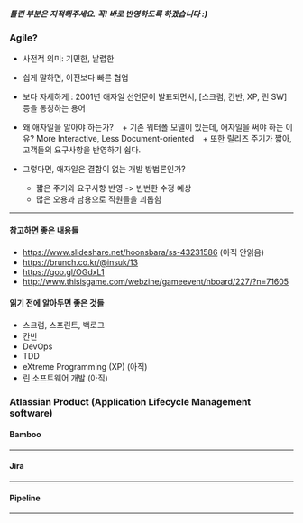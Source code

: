 ##### 틀린 부분은 지적해주세요. 꼭! 바로 반영하도록 하겠습니다 :)

### Agile?
- 사전적 의미: 기민한, 날렵한
- 쉽게 말하면, 이전보다 빠른 협업

- 보다 자세하게 : 2001년 애자일 선언문이 발표되면서, [스크럼, 칸반, XP, 린 SW] 등을 통칭하는 용어
- 왜 애자일을 알아야 하는가?
    + 기존 워터폴 모델이 있는데, 애자일을 써야 하는 이유? More Interactive, Less Document-oriented
    + 또한 릴리즈 주기가 짧아, 고객들의 요구사항을 반영하기 쉽다.
- 그렇다면, 애자일은 결함이 없는 개발 방법론인가?
    + 짧은 주기와 요구사항 반영 -> 빈번한 수정 예상
    + 많은 오용과 남용으로 직원들을 괴롭힘




--- 
#### 참고하면 좋은 내용들
- https://www.slideshare.net/hoonsbara/ss-43231586 (아직 안읽음)
- https://brunch.co.kr/@insuk/13
- https://goo.gl/OGdxL1
- http://www.thisisgame.com/webzine/gameevent/nboard/227/?n=71605

#### 읽기 전에 알아두면 좋은 것들
- 스크럼, 스프린트, 백로그
- 칸반
- DevOps
- TDD
- eXtreme Programming (XP) (아직)
- 린 소프트웨어 개발 (아직)

### Atlassian Product (Application Lifecycle Management software)

#### Bamboo

---

#### Jira

---

#### Pipeline

---


